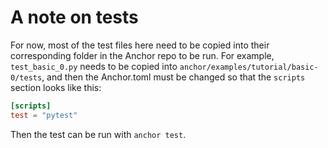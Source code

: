 # A note on tests

For now, most of the test files here need to be copied into their corresponding folder in the Anchor repo to be run.
For example, `test_basic_0.py` needs to be copied into `anchor/examples/tutorial/basic-0/tests`, and then the Anchor.toml
must be changed so that the `scripts` section looks like this:

```toml
[scripts]
test = "pytest"

```

Then the test can be run with `anchor test`.
